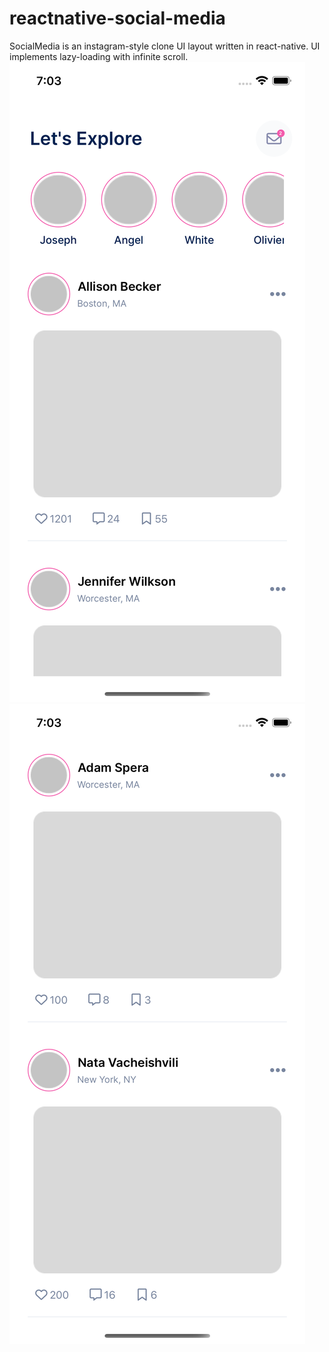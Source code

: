 # reactnative-social-media  
SocialMedia is an instagram-style clone UI layout written in react-native. UI implements lazy-loading with infinite scroll.  
![screenshot ui 1](https://github.com/mcgigglepop/reactnative-social-media/blob/main/demo-ss/ss1.png?raw=true)  
![screenshot ui 2](https://github.com/mcgigglepop/reactnative-social-media/blob/main/demo-ss/ss2.png?raw=true)